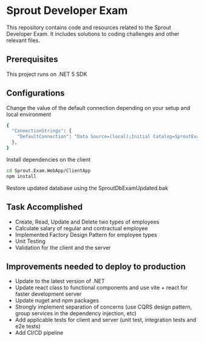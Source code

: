 # Sprout Developer Exam

This repository contains code and resources related to the Sprout Developer Exam. It includes solutions to coding challenges and other relevant files.

## Prerequisites

This project runs on .NET 5 SDK

## Configurations

Change the value of the default connection depending on your setup and local environment
``` bash
{
  "ConnectionStrings": {
    "DefaultConnection": "Data Source=(local);Initial Catalog=SproutExamDb;Integrated Security=true"
  },
}
```

Install dependencies on the client
``` bash
cd Sprout.Exam.WebApp/ClientApp
npm install
```

Restore updated database using the SproutDbExamUpdated.bak

## Task Accomplished

- Create, Read, Update and Delete two types of employees
- Calculate salary of regular and contractual employee
- Implemented Factory Design Pattern for employee types
- Unit Testing
- Validation for the client and the server

## Improvements needed to deploy to production

- Update to the latest version of .NET
- Update react class to functional components and use vite + react for faster development server
- Update nuget and npm packages
- Strongly implement separation of concerns (use CQRS design pattern, group services in the dependency injection, etc)
- Add applicable tests for client and server (unit test, integration tests and e2e tests)
- Add CI/CD pipeline



